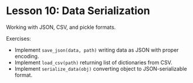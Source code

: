 # Lesson 10: Data Serialization

Working with JSON, CSV, and pickle formats.

Exercises:
- Implement `save_json(data, path)` writing data as JSON with proper encoding.
- Implement `load_csv(path)` returning list of dictionaries from CSV.
- Implement `serialize_data(obj)` converting object to JSON-serializable format.


